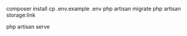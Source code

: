 composer install
cp .env.example .env
php artisan migrate
php artisan storage:link

php artisan serve
